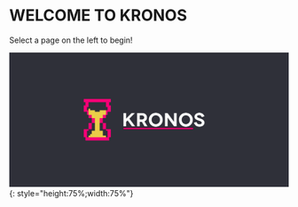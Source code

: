 
<h1> WELCOME TO KRONOS </h1>

Select a page on the left to begin!

![Alt Text](images/BannerDark.png){: style="height:75%;width:75%"}